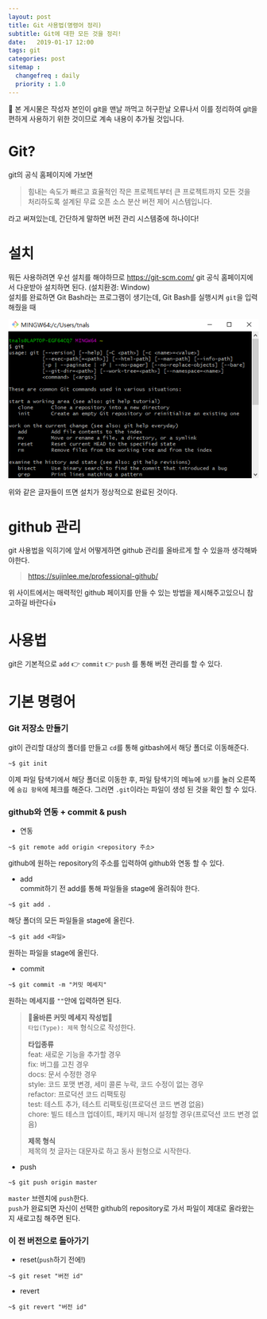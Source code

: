```yaml
---
layout: post
title: Git 사용법(명령어 정리)
subtitle: Git에 대한 모든 것을 정리!
date:   2019-01-17 12:00
tags: git
categories: post
sitemap :
  changefreq : daily
  priority : 1.0
---
```

&#128587; 본 게시물은 작성자 본인이 git을 맨날 까먹고 허구한날 오류나서 이를 정리하여 git을 편하게 사용하기 위한 것이므로 계속 내용이 추가될 것입니다.

# Git?
git의 공식 홈페이지에 가보면  
> 힘내는 속도가 빠르고 효율적인 작은 프로젝트부터 큰 프로젝트까지 모든 것을 처리하도록 설계된 무료 오픈 소스 분산 버전 제어 시스템입니다.

라고 써져있는데, 간단하게 말하면 버전 관리 시스템중에 하나이다!

# 설치
뭐든 사용하려면 우선 설치를 해야하므로 https://git-scm.com/ git 공식 홈페이지에서 다운받아 설치하면 된다. (설치환경: Window)  
설치를 완료하면 Git Bash라는 프로그램이 생기는데, Git Bash를 실행시켜 `git`을 입력 해줬을 때


![git](/img/git.PNG)

위와 같은 글자들이 뜨면 설치가 정상적으로 완료된 것이다.
# github 관리
git 사용법을 익히기에 앞서 어떻게하면 github 관리를 올바르게 할 수 있을까 생각해봐야한다.  
> https://sujinlee.me/professional-github/

위 사이트에서는 매력적인 github 페이지를 만들 수 있는 방법을 제시해주고있으니 참고하길 바란다&#128077;

# 사용법
git은 기본적으로 `add` &#128073; `commit` &#128073; `push` 를 통해 버전 관리를 할 수 있다.

# 기본 명령어
### Git 저장소 만들기
git이 관리할 대상의 폴더를 만들고 `cd`를 통해 gitbash에서 해당 폴더로 이동해준다.
```git
~$ git init
```
이제 파일 탐색기에서 해당 폴더로 이동한 후, 파일 탐색기의 메뉴에 `보기`를 눌러 오른쪽에 `숨김 항목`에 체크를 해준다. 그러면 `.git`이라는 파일이 생성 된 것을 확인 할 수 있다.

### github와 연동 + commit & push
- 연동
```git
~$ git remote add origin <repository 주소>
```  
github에 원하는 repository의 주소를 입력하여 github와 연동 할 수 있다.  

- add  
commit하기 전 add를 통해 파일들을 stage에 올려줘야 한다.
```git
~$ git add .
```
해당 폴더의 모든 파일들을 stage에 올린다.
```git
~$ git add <파일>
```
원하는 파일을 stage에 올린다.  

- commit
```git
~$ git commit -m "커밋 메세지"
```
원하는 메세지를 `""`안에 입력하면 된다.  
> **&#128680;올바른 커밋 메세지 작성법&#128680;**  
> `타입(Type): 제목` 형식으로 작성한다.  
>
> **타입종류**  
> feat: 새로운 기능을 추가할 경우  
> fix: 버그를 고친 경우  
> docs: 문서 수정한 경우  
> style: 코드 포맷 변경, 세미 콜론 누락, 코드 수정이 없는 경우  
> refactor: 프로덕션 코드 리팩토링  
> test: 테스트 추가, 테스트 리팩토링(프로덕션 코드 변경 없음)  
> chore: 빌드 테스크 업데이트, 패키지 매니저 설정할 경우(프로덕션 코드 변경 없음)
> 
> **제목 형식**  
> 제목의 첫 글자는 대문자로 하고 동사 원형으로 시작한다.

- push
```git
~$ git push origin master
```
`master` 브렌치에 `push`한다.  
`push`가 완료되면 자신이 선택한 github의 repository로 가서 파일이 제대로 올라왔는지 새로고침 해주면 된다.

### 이 전 버전으로 돌아가기
- reset(`push`하기 전에!)  
```gitbash
~$ git reset "버전 id"
```
- revert
```gitbash
~$ git revert "버전 id"
```